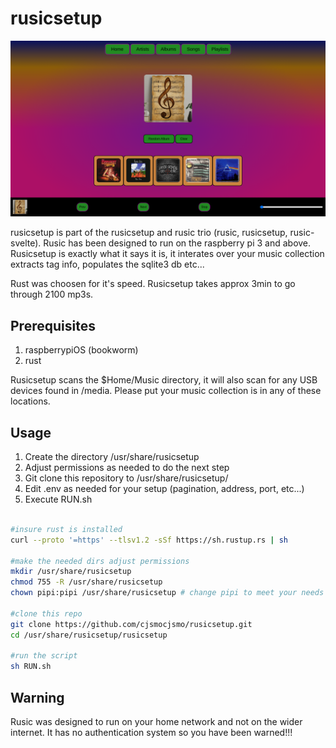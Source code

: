 # rusicsetup

![Project Screenshot](screenshot.png "width=400px")

rusicsetup is part of the rusicsetup and rusic trio (rusic, rusicsetup, rusic-svelte).
Rusic has been designed to run on the raspberry pi 3 and above.
Rusicsetup is exactly what it says it is, it interates over your music
collection extracts tag info, populates the sqlite3 db etc... 

Rust was choosen for it's speed.  Rusicsetup takes approx 3min to go through 2100 mp3s.

## Prerequisites

1. raspberrypiOS (bookworm)
2. rust

Rusicsetup scans the $Home/Music directory, it will also scan for any USB devices found in /media. Please put your music collection is in any of these locations.

## Usage

1. Create the directory /usr/share/rusicsetup
2. Adjust permissions as needed to do the next step
3. Git clone this repository to /usr/share/rusicsetup/
4. Edit .env as needed for your setup (pagination, address, port, etc...)
5. Execute RUN.sh

```bash

#insure rust is installed
curl --proto '=https' --tlsv1.2 -sSf https://sh.rustup.rs | sh

#make the needed dirs adjust permissions
mkdir /usr/share/rusicsetup
chmod 755 -R /usr/share/rusicsetup
chown pipi:pipi /usr/share/rusicsetup # change pipi to meet your needs

#clone this repo
git clone https://github.com/cjsmocjsmo/rusicsetup.git
cd /usr/share/rusicsetup/rusicsetup

#run the script
sh RUN.sh
```

## Warning

Rusic was designed to run on your home network and not on the wider internet.  It has no authentication system so you have been warned!!!